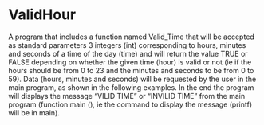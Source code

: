 # ValidHour
A program that includes a function named Valid_Time that will be accepted as
standard parameters 3 integers (int) corresponding to hours, minutes and seconds of a
time of the day (time) and will return the value TRUE or FALSE depending on whether the given
time (hour) is valid or not (ie if the hours should be from 0 to 23 and the minutes
and seconds to be from 0 to 59). Data (hours, minutes and seconds) will be requested by
the user in the main program, as shown in the following examples. In the end the program will
displays the message “VILID TIME” or “INVILID TIME” from the main program (function
main (), ie the command to display the message (printf) will be in main).
